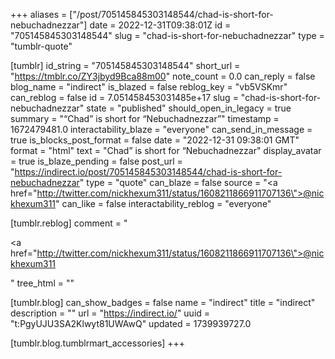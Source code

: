 +++
aliases = ["/post/705145845303148544/chad-is-short-for-nebuchadnezzar"]
date = 2022-12-31T09:38:01Z
id = "705145845303148544"
slug = "chad-is-short-for-nebuchadnezzar"
type = "tumblr-quote"

[tumblr]
id_string = "705145845303148544"
short_url = "https://tmblr.co/ZY3jbyd9Bca88m00"
note_count = 0.0
can_reply = false
blog_name = "indirect"
is_blazed = false
reblog_key = "vb5VSKmr"
can_reblog = false
id = 7.051458453031485e+17
slug = "chad-is-short-for-nebuchadnezzar"
state = "published"
should_open_in_legacy = true
summary = "“Chad” is short for “Nebuchadnezzar”"
timestamp = 1672479481.0
interactability_blaze = "everyone"
can_send_in_message = true
is_blocks_post_format = false
date = "2022-12-31 09:38:01 GMT"
format = "html"
text = "Chad” is short for “Nebuchadnezzar"
display_avatar = true
is_blaze_pending = false
post_url = "https://indirect.io/post/705145845303148544/chad-is-short-for-nebuchadnezzar"
type = "quote"
can_blaze = false
source = "<a href=\"http://twitter.com/nickhexum311/status/1608211866911707136\">@nickhexum311</a>"
can_like = false
interactability_reblog = "everyone"

[tumblr.reblog]
comment = "<p><a href=\"http://twitter.com/nickhexum311/status/1608211866911707136\">@nickhexum311</a></p>"
tree_html = ""

[tumblr.blog]
can_show_badges = false
name = "indirect"
title = "indirect"
description = ""
url = "https://indirect.io/"
uuid = "t:PgyUJU3SA2Klwyt81UWAwQ"
updated = 1739939727.0

[tumblr.blog.tumblrmart_accessories]
+++
